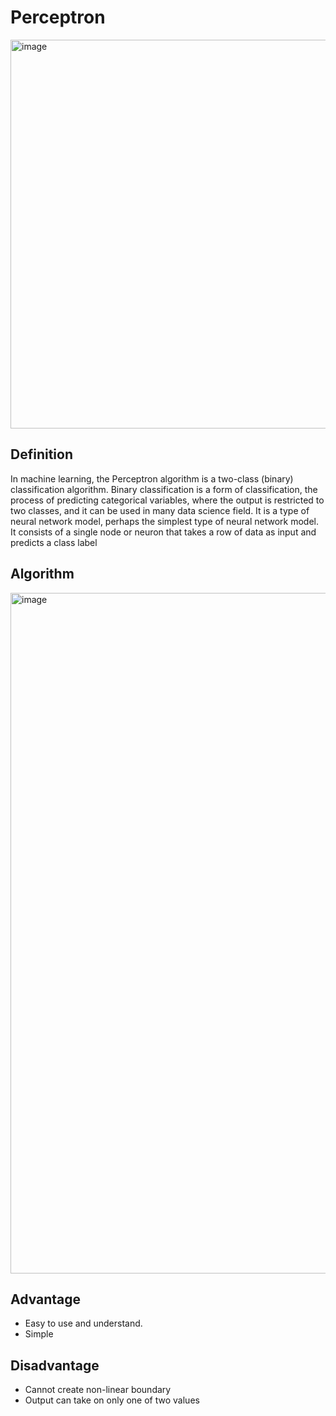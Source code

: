 # Perceptron
<img width="622" alt="image" src="https://user-images.githubusercontent.com/119746917/205461265-fdf4a6f5-5a61-4441-b77a-624767a7f46d.png">

## Definition
In machine learning, the Perceptron algorithm is a two-class (binary) classification algorithm. 
Binary classification is a form of classification, the process of predicting categorical variables, 
where the output is restricted to two classes, and it can be used in many data science field. 
It is a type of neural network model, perhaps the simplest type of neural network model. 
It consists of a single node or neuron that takes a row of data as input and predicts a class label

## Algorithm 
<img width="1089" alt="image" src="https://user-images.githubusercontent.com/119746917/205508840-382e364e-5b9b-42ba-8c42-ba0191d417b1.png">

## Advantage

* Easy to use and understand.
* Simple

## Disadvantage

* Cannot create non-linear boundary
* Output can take on only one of two values
